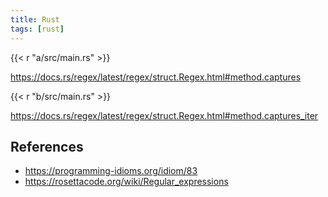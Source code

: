 ```yaml
---
title: Rust
tags: [rust]
---
```


{{< r "a/src/main.rs" >}}

<https://docs.rs/regex/latest/regex/struct.Regex.html#method.captures>

{{< r "b/src/main.rs" >}}

<https://docs.rs/regex/latest/regex/struct.Regex.html#method.captures_iter>

## References

- <https://programming-idioms.org/idiom/83>
- <https://rosettacode.org/wiki/Regular_expressions>
